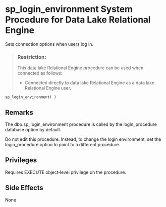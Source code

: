 <!-- loio3be648506c5f1014a4bf98ee992b6027 -->

# sp\_login\_environment System Procedure for Data Lake Relational Engine

Sets connection options when users log in.



> ### Restriction:  
> This data lake Relational Engine procedure can be used when connected as follows:
> 
> -   Connected directly to data lake Relational Engine as a data lake Relational Engine user.



```
sp_login_environment( )
```



## Remarks

The dbo.sp\_login\_environment procedure is called by the login\_procedure database option by default.

Do not edit this procedure. Instead, to change the login environment, set the login\_procedure option to point to a different procedure.



## Privileges

Requires EXECUTE object-level privilege on the procedure.



## Side Effects

None

